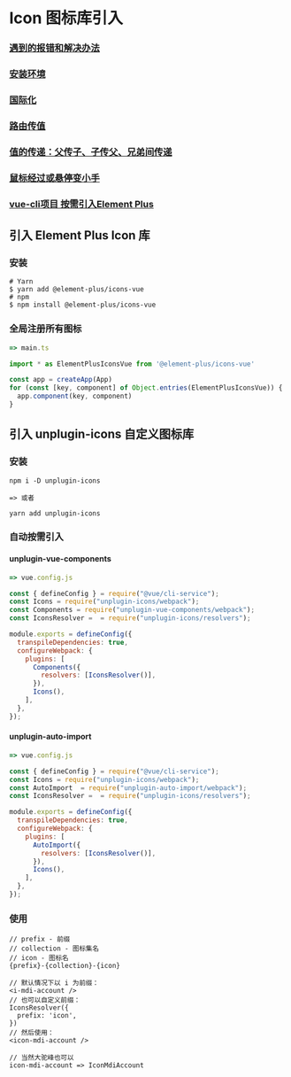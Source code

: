# Icon 图标库引入

### [遇到的报错和解决办法](./%E9%81%87%E5%88%B0%E7%9A%84%E6%8A%A5%E9%94%99%E5%92%8C%E8%A7%A3%E5%86%B3%E5%8A%9E%E6%B3%95.md)
### [安装环境](./%E5%AE%89%E8%A3%85%E7%8E%AF%E5%A2%83.md)
### [国际化](./%E5%9B%BD%E9%99%85%E5%8C%96.md)
### [路由传值](./%E8%B7%AF%E7%94%B1%E4%BC%A0%E5%80%BC.md)
### [值的传递：父传子、子传父、兄弟间传递](./%E5%80%BC%E7%9A%84%E4%BC%A0%E9%80%92%EF%BC%9A%E7%88%B6%E4%BC%A0%E5%AD%90%E3%80%81%E5%AD%90%E4%BC%A0%E7%88%B6%E3%80%81%E5%85%84%E5%BC%9F%E9%97%B4%E4%BC%A0%E9%80%92.md)
### [鼠标经过或悬停变小手](./%E9%BC%A0%E6%A0%87%E7%BB%8F%E8%BF%87%E6%88%96%E6%82%AC%E5%81%9C%E5%8F%98%E5%B0%8F%E6%89%8B.md)
### [vue-cli项目 按需引入Element Plus](./vue-cli%E9%A1%B9%E7%9B%AE%20%E6%8C%89%E9%9C%80%E5%BC%95%E5%85%A5Element%20Plus.md)

## 引入 Element Plus Icon 库

### 安装
```
# Yarn
$ yarn add @element-plus/icons-vue
# npm
$ npm install @element-plus/icons-vue
```

### 全局注册所有图标
```main.ts
=> main.ts

import * as ElementPlusIconsVue from '@element-plus/icons-vue'

const app = createApp(App)
for (const [key, component] of Object.entries(ElementPlusIconsVue)) {
  app.component(key, component)
}
```

## 引入 unplugin-icons 自定义图标库

### 安装
```
npm i -D unplugin-icons

=> 或者

yarn add unplugin-icons
```

### 自动按需引入

#### unplugin-vue-components
``` vue.config.js
=> vue.config.js

const { defineConfig } = require("@vue/cli-service");
const Icons = require("unplugin-icons/webpack");
const Components = require("unplugin-vue-components/webpack");
const IconsResolver =  = require("unplugin-icons/resolvers");

module.exports = defineConfig({
  transpileDependencies: true,
  configureWebpack: {
    plugins: [
      Components({
        resolvers: [IconsResolver()],
      }),
      Icons(),
    ],
  },
});
```

#### unplugin-auto-import
```vue.config.js
=> vue.config.js

const { defineConfig } = require("@vue/cli-service");
const Icons = require("unplugin-icons/webpack");
const AutoImport  = require("unplugin-auto-import/webpack");
const IconsResolver =  = require("unplugin-icons/resolvers");

module.exports = defineConfig({
  transpileDependencies: true,
  configureWebpack: {
    plugins: [
      AutoImport({
        resolvers: [IconsResolver()],
      }),
      Icons(),
    ],
  },
});
```

### 使用
```
// prefix - 前缀
// collection - 图标集名
// icon - 图标名
{prefix}-{collection}-{icon}

// 默认情况下以 i 为前缀：
<i-mdi-account />
// 也可以自定义前缀：
IconsResolver({
  prefix: 'icon',
})
// 然后使用：
<icon-mdi-account />

// 当然大驼峰也可以
icon-mdi-account => IconMdiAccount
```
